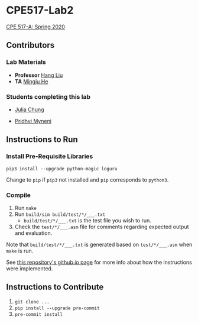 # CPE517-Lab2

[CPE 517-A: Spring 2020](https://personal.stevens.edu/~hliu77/teaching.html)

## Contributors

### Lab Materials

- **Professor** [Hang Liu](mailto:Hang.Liu@stevens.edu)
- **TA** [Mingju He](mailto:mhe6@stevens.edu)

### Students completing this lab

- [Julia Chung](https://github.com/chungiee)

- [Pridhvi Myneni](https://github.com/PMARINA)

## Instructions to Run

### Install Pre-Requisite Libraries

`pip3 install --upgrade python-magic loguru`

Change to `pip` if `pip3` not installed and `pip` corresponds to `python3`.

### Compile

1. Run `make`
2. Run `build/sim build/test/*/___.txt`
   - `build/test/*/___.txt` is the test file you wish to run.
3. Check the `test/*/___.asm` file for comments regarding expected output and evaluation.

Note that `build/test/*/___.txt` is generated based on `test/*/___.asm` when `make` is run.

See [this repository's github.io page](https://pmarina.github.io/CPE517-Lab2/) for more info about how the instructions were implemented.

## Instructions to Contribute

1. `git clone ...`
2. `pip install --upgrade pre-commit`
3. `pre-commit install`
